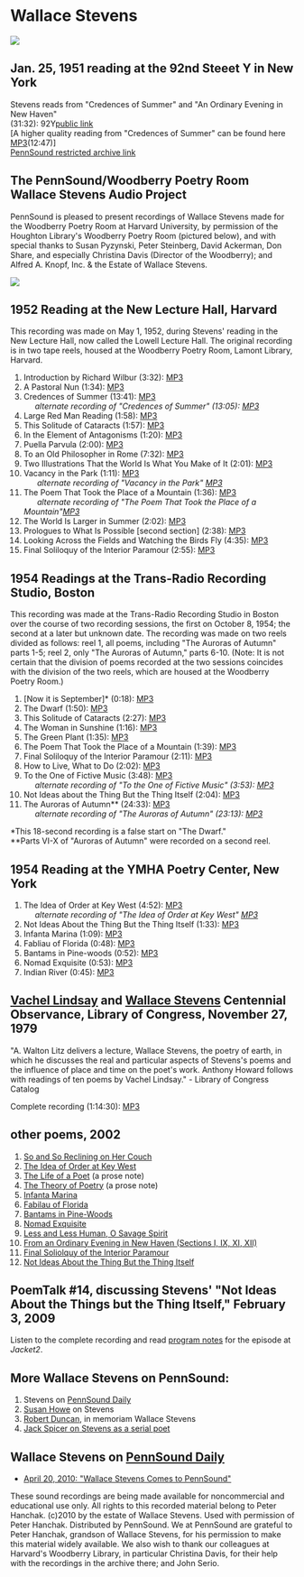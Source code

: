 Wallace Stevens
===============

![](http://media.sas.upenn.edu/pennsound/authors/Stevens-Wallace/stevens4.jpg)

**Jan. 25, 1951 reading at the 92nd Steeet Y in New York**
----------------------------------------------------------

Stevens reads from "Credences of Summer" and "An Ordinary Evening in New Haven"  
(31:32): 92Y[public link](https://soundcloud.com/92y/92y-wallace-stevens)  
\[A higher quality reading from "Credences of Summer" can be found here [MP3](http://media.sas.upenn.edu/pennsound/authors/Stevens-Wallace/Mystery%20Tape/Stevens-Wallace_03_From-Credences-of-Summer_Unkown-Recording_Side-A.mp3)(12:47)\]  
[PennSound restricted archive link](https://media.sas.upenn.edu/?directory_id=20193)  

The PennSound/Woodberry Poetry Room Wallace Stevens Audio Project
-----------------------------------------------------------------

PennSound is pleased to present recordings of Wallace Stevens made for the Woodberry Poetry Room at
Harvard University, by permission of the Houghton Library's Woodberry Poetry Room
(pictured below), and with special thanks to Susan Pyzynski, Peter Steinberg, David Ackerman, Don Share,
and especially Christina Davis (Director of the Woodberry); and Alfred A. Knopf, Inc. & the Estate of
Wallace Stevens.

![](http://media.sas.upenn.edu/pennsound/authors/Stevens-Wallace/Woodberry-Poetry-Room.jpg)

1952 Reading at the New Lecture Hall, Harvard
---------------------------------------------

This recording was made on May 1, 1952, during Stevens' reading in the New Lecture Hall, now called the
Lowell Lecture Hall. The original recording is in two tape reels, housed at the Woodberry Poetry Room,
Lamont Library, Harvard.

1. Introduction by Richard Wilbur (3:32): [MP3](https://media.sas.upenn.edu/pennsound/authors/Stevens-Wallace/1952/Stevens-Wallace_1_Introduction-by-Richard-Wilbur_Harvard-Woodberry_1952.mp3)  
2. A Pastoral Nun (1:34): [MP3](https://media.sas.upenn.edu/pennsound/authors/Stevens-Wallace/1952/Stevens-Wallace_2_A-Pastoral-Nun_Harvard-Woodberry_1952.mp3)  
3. Credences of Summer (13:41): [MP3](https://media.sas.upenn.edu/pennsound/authors/Stevens-Wallace/1952/Stevens-Wallace_3_Credences-of-Summer_Harvard-Woodberry_1952.mp3)  
     *alternate recording of "Credences of Summer" (13:05): [MP3](https://media.sas.upenn.edu/pennsound/authors/Stevens-Wallace/Voice-of-the-Poet/Stevens-Wallace_Credences-Of-Summer_Voice-of-the-Poet_Random-House_2002.mp3)*  
4. Large Red Man Reading (1:58): [MP3](https://media.sas.upenn.edu/pennsound/authors/Stevens-Wallace/1952/Stevens-Wallace_4_Large-Red-Man-Reading_Harvard-Woodberry_1952.mp3)  
5. This Solitude of Cataracts (1:57): [MP3](https://media.sas.upenn.edu/pennsound/authors/Stevens-Wallace/1952/Stevens-Wallace_5_This-Solitude-of-Cataracts_Harvard-Woodberry_1952.mp3)  
6. In the Element of Antagonisms (1:20): [MP3](https://media.sas.upenn.edu/pennsound/authors/Stevens-Wallace/1952/Stevens-Wallace_6_In-the-Element-of-Antagonisms_Harvard-Woodberry_1952.mp3)  
7. Puella Parvula (2:00): [MP3](https://media.sas.upenn.edu/pennsound/authors/Stevens-Wallace/1952/Stevens-Wallace_7_Puella-Parvula_Harvard-Woodberry_1952.mp3)  
8. To an Old Philosopher in Rome (7:32): [MP3](https://media.sas.upenn.edu/pennsound/authors/Stevens-Wallace/1952/Stevens-Wallace_8_To-an-Old-Philosopher-in-Rome_Harvard-Woodberry_1952.mp3)  
9. Two Illustrations That the World Is What You Make of It (2:01): [MP3](https://media.sas.upenn.edu/pennsound/authors/Stevens-Wallace/1952/Stevens-Wallace_9_Two-Illustrations-That-the-World-is-What-You-Make-of-it_Harvard-Woodberry_1952.mp3)  
10. Vacancy in the Park (1:11): [MP3](https://media.sas.upenn.edu/pennsound/authors/Stevens-Wallace/1952/Stevens-Wallace_10_Vacancy-in-the-Park_Harvard-Woodberry_1952.mp3)  
      *alternate recording of "Vacancy in the Park" [MP3](http://media.sas.upenn.edu/pennsound/authors/Stevens-Wallace/Mystery%20Tape/Stevens-Wallace_05_Vacancy-in-the-Park_Side-A_Unknown.mp3)*  
11. The Poem That Took the Place of a Mountain (1:36): [MP3](https://media.sas.upenn.edu/pennsound/authors/Stevens-Wallace/1952/Stevens-Wallace_11_The-Poem-That-Took-the-Place-of-a-Mountain_Harvard-Woodberry_1952.mp3)  
      *alternate recording of "The Poem That Took the Place of a Mountain"[MP3](http://media.sas.upenn.edu/pennsound/authors/Stevens-Wallace/Mystery%20Tape/Stevens-Wallace_04_The-Poem-that-took-the-place-of_Unkown-Recording_Side-A.mp3)*  
12. The World Is Larger in Summer (2:02): [MP3](https://media.sas.upenn.edu/pennsound/authors/Stevens-Wallace/1952/Stevens-Wallace_12_The-World-is-Larger-in-Summer_Harvard-Woodberry_1952.mp3)  
13. Prologues to What Is Possible \[second section\] (2:38): [MP3](https://media.sas.upenn.edu/pennsound/authors/Stevens-Wallace/1952/Stevens-Wallace_13_Prologues-to-What-is-Possible-Part-Two_Harvard-Woodberry_1952.mp3)  
14. Looking Across the Fields and Watching the Birds Fly (4:35): [MP3](https://media.sas.upenn.edu/pennsound/authors/Stevens-Wallace/1952/Stevens-Wallace_14_Looking-Across-the-Fields-and-Watching-the-Birds-Fly_Harvard-Woodberry_1952.mp3)  
15. Final Soliloquy of the Interior Paramour (2:55): [MP3](https://media.sas.upenn.edu/pennsound/authors/Stevens-Wallace/1952/Stevens-Wallace_15_Final-Soliloquy-of-the-Interior-Paramour_Harvard-Woodberry_1952.mp3)  

1954 Readings at the Trans-Radio Recording Studio, Boston
---------------------------------------------------------

This recording was made at the Trans-Radio Recording Studio in Boston over the course of two recording
sessions,
the first on October 8, 1954; the second at a later but unknown date. The recording was made on two
reels divided as follows: reel 1, all poems, including "The Auroras of Autumn" parts 1-5; reel 2,
only "The Auroras of Autumn," parts 6-10. (Note: It is not certain that the division of poems recorded
at the two sessions coincides with the division of the two reels, which are housed
at the Woodberry Poetry Room.)

1. \[Now it is September\]\* (0:18): [MP3](https://media.sas.upenn.edu/pennsound/authors/Stevens-Wallace/1954/Stevens-Wallace_1_Now-it-is-September_Harvard-Woodbery_10-8-54.mp3)  
2. The Dwarf (1:50): [MP3](https://media.sas.upenn.edu/pennsound/authors/Stevens-Wallace/1954/Stevens-Wallace_2_The-Dwarf_Harvard-Woodberry_10-8-1954.mp3)  
3. This Solitude of Cataracts (2:27): [MP3](https://media.sas.upenn.edu/pennsound/authors/Stevens-Wallace/1954/Stevens-Wallace_3_This-Solitude-of-Cataracts_Harvard-Woodberry_10-8-1954.mp3)  
4. The Woman in Sunshine (1:16): [MP3](https://media.sas.upenn.edu/pennsound/authors/Stevens-Wallace/1954/Stevens-Wallace_4_The-Woman-in-Sunshine_Harvard-Woodberry_10-8-1954.mp3)  
5. The Green Plant (1:35): [MP3](https://media.sas.upenn.edu/pennsound/authors/Stevens-Wallace/1954/Stevens-Wallace_5_The-Green-Plant_Harvard-Woodberry_10-8-1954.mp3)  
6. The Poem That Took the Place of a Mountain (1:39): [MP3](https://media.sas.upenn.edu/pennsound/authors/Stevens-Wallace/1954/Stevens-Wallace_6_The-Poem-That-Took-the-Place-of-a-Mountain_10-8-1954.mp3)  
7. Final Soliloquy of the Interior Paramour (2:11): [MP3](https://media.sas.upenn.edu/pennsound/authors/Stevens-Wallace/1954/Stevens-Wallace_7_Final-Soliloquy-of-the-Interior-Paramour_10-8-54.mp3)  
8. How to Live, What to Do (2:02): [MP3](https://media.sas.upenn.edu/pennsound/authors/Stevens-Wallace/1954/Stevens-Wallace_8_How-to-Live-What-to-Do_Harvard-Woodberry_10-8-1954.mp3)  
9. To the One of Fictive Music (3:48): [MP3](http://media.sas.upenn.edu/Pennsound/authors/Stevens-Wallace/The-Poets-Voice/Stevens-Wallace_01_To-the-One-of-Fictive_The-Poets-Voice.mp3)  
     *alternate recording of "To the One of Fictive Music" (3:53): [MP3](http://media.sas.upenn.edu/pennsound/authors/Stevens-Wallace/Voice-of-the-Poet/Stevens-Wallace_To-The-One-Of-Fictive-Music_Voice-of-the-Poet_Random-House_2002.mp3)*  
10. Not Ideas about the Thing But the Thing Itself (2:04): [MP3](http://media.sas.upenn.edu/pennsound/authors/Stevens-Wallace/1954/Stevens-Wallace_10_Not-Ideas-About-the-Thing-but-the-Thing-Itself_Harvard-Woodberry_10-8-1954.mp3)
11. The Auroras of Autumn\*\* (24:33): [MP3](http://media.sas.upenn.edu/Pennsound/authors/Stevens-Wallace/The-Poets-Voice/Stevens-Wallace_03_Auroras-of-Autumn_The-Poets-Voice.mp3)  
     *alternate recording of "The Auroras of Autumn" (23:13): [MP3](http://media.sas.upenn.edu/pennsound/authors/Stevens-Wallace/Voice-of-the-Poet/Stevens-Wallace_The-Auroras-Of-Autumn_Voice-of-the-Poet_Random-House_2002.mp3)*  
  
\*This 18-second recording is a false start on "The Dwarf."  
\*\*Parts VI-X of "Auroras of Autumn" were recorded on a second reel.

1954 Reading at the YMHA Poetry Center, New York
------------------------------------------------

1. The Idea of Order at Key West (4:52): [MP3](http://media.sas.upenn.edu/pennsound/authors/Stevens-Wallace/YMHA-1954/Stevens-Wallace_01_The-Idea-of-Order-at-Key-West_YMHA-Poetry-Center_NYC_1954.mp3)  
     *alternate recording of "The Idea of Order at Key West" [MP3](http://media.sas.upenn.edu/pennsound/authors/Stevens-Wallace/Mystery%20Tape/Stevens-Wallace_02_The-Idea-of-Order-At-Key-West_Unknown-Reading_Side-A.mp3)*  
2. Not Ideas About the Thing But the Thing Itself (1:33): [MP3](http://media.sas.upenn.edu/pennsound/authors/Stevens-Wallace/YMHA-1954/Stevens-Wallace_02_Not-Ideas-About-the-Thing-But-the-Thing-Itself_YMHA-Poetry-Center_NYC_1954.mp3)  
3. Infanta Marina (1:09): [MP3](http://media.sas.upenn.edu/pennsound/authors/Stevens-Wallace/YMHA-1954/Stevens-Wallace_03_Infanta-Marina_YMHA-Poetry-Center_NYC_1954.mp3)  
4. Fabliau of Florida (0:48): [MP3](http://media.sas.upenn.edu/pennsound/authors/Stevens-Wallace/YMHA-1954/Stevens-Wallace_04_Fabliau-of-Florida_YMHA-Poetry-Center_NYC_1954.mp3)  
5. Bantams in Pine-woods (0:52): [MP3](http://media.sas.upenn.edu/pennsound/authors/Stevens-Wallace/YMHA-1954/Stevens-Wallace_05_Bantams-in-Pine-woods_YMHA-Poetry-Center_NYC_1954.mp3)  
6. Nomad Exquisite (0:53): [MP3](http://media.sas.upenn.edu/pennsound/authors/Stevens-Wallace/YMHA-1954/Stevens-Wallace_06_Nomad-Exquisite_YMHA-Poetry-Center_NYC_1954.mp3)  
7. Indian River (0:45): [MP3](http://media.sas.upenn.edu/pennsound/authors/Stevens-Wallace/YMHA-1954/Stevens-Wallace_07_Indian-River_YMHA-Poetry-Center_NYC_1954.mp3)  

[Vachel Lindsay](Lindsay.php) and [Wallace Stevens](Stevens-Wallace.html) Centennial Observance, Library of Congress, November 27, 1979
---------------------------------------------------------------------------------------------------------------------------------------

"A. Walton Litz delivers a lecture, Wallace Stevens, the poetry of earth, in which he discusses the real and particular aspects of Stevens's poems and the influence of place and time on the poet's work. Anthony Howard follows with readings of ten poems by Vachel Lindsay." - Library of Congress Catalog

Complete recording (1:14:30): [MP3](https://media.sas.upenn.edu/pennsound/groups/Library-of-Congress/Vachel-Lindsay_and_Wallace-Stevens_Centennial-Observance.mp3)

other poems, 2002
-----------------

1. [So
and So Reclining on Her Couch](http://media.sas.upenn.edu/Pennsound/authors/Stevens-Wallace/The-Poets-Voice/Stevens-Wallace_So-and-So-Reclining-on-Her-Couch.MP3)  
2. [The
Idea of Order at Key West](http://media.sas.upenn.edu/Pennsound/authors/Stevens-Wallace/The-Poets-Voice/Stevens-Wallace_The-Idea-of-Order-At-Key-West.mp3)  
3. [The
Life of a Poet](http://media.sas.upenn.edu/Pennsound/authors/Stevens-Wallace/The-Poets-Voice/Stevens-Wallace_The-Life-of-a-Poet-A-Prose-Note_1955.mp3) (a prose note)  
4. [The
Theory of Poetry](http://media.sas.upenn.edu/Pennsound/authors/Stevens-Wallace/The-Poets-Voice/Stevens-Wallace_The-Theory-of-Poetry-A-Prose-Note_1955.mp3) (a prose note)  
5. [Infanta Marina](http://media.sas.upenn.edu/pennsound/authors/Stevens-Wallace/Voice-of-the-Poet/Stevens-William_Infanta-Marina_Voice-of-the-Poet_Random-House_2002.mp3)  
6. [Fabilau of Florida](http://media.sas.upenn.edu/pennsound/authors/Stevens-Wallace/Voice-of-the-Poet/Stevens-Wallace_Fabliau-Of-Florida_Voice-of-the-Poet_Random-House_2002.mp3)  
7. [Bantams in Pine-Woods](http://media.sas.upenn.edu/pennsound/authors/Stevens-Wallace/Voice-of-the-Poet/Stevens-Wallace_Bantams-In-Pine-Woods_Voice-of-the-Poet_Random-House_2002.mp3)  
8. [Nomad Exquisite](http://media.sas.upenn.edu/pennsound/authors/Stevens-Wallace/Voice-of-the-Poet/Stevens-Wallace_Nomad-Exquisite_Voice-of-the-Poet_Random-House_2002.mp3)  
9. [Less and Less Human, O Savage Spirit](http://media.sas.upenn.edu/pennsound/authors/Stevens-Wallace/Voice-of-the-Poet/Stevens-Wallace_Less-And-Less-Human-O-Savage-Spirit_Voice-of-the-Poet_Random-House_2002.mp3)  
10. [From an Ordinary Evening in New Haven (Sections I, IX, XI, XII)](http://media.sas.upenn.edu/pennsound/authors/Stevens-Wallace/Voice-of-the-Poet/Stevens-Wallace_From-An-Ordinary-Evening-In-New%20Haven.mp3)  
11. [Final Soliolquy of the Interior Paramour](http://media.sas.upenn.edu/pennsound/authors/Stevens-Wallace/Voice-of-the-Poet/Stevens-Wallace_Final-Soliloquy-Of-The-Interior=Paramour_Voice-of-the-Poet_Random-House_2002.mp3)  
23. [Not Ideas About the Thing But the Thing Itself](http://media.sas.upenn.edu/pennsound/authors/Stevens-Wallace/The-Poets-Voice/Stevens-Wallace_Not_Ideas_About_the_Thing_Itself.MP3)

PoemTalk \#14, discussing Stevens' "Not Ideas About the Things but the Thing Itself," February 3, 2009
------------------------------------------------------------------------------------------------------

Listen to the complete recording and read [program notes](https://jacket2.org/podcasts/it’s-new-reality-man-poemtalk-14) for the episode at *Jacket2*.

More Wallace Stevens on PennSound:
----------------------------------

1. Stevens on [PennSound Daily](http://writing.upenn.edu/pennsound/daily/)  
2. [Susan
Howe](http://media.sas.upenn.edu/pennsound/authors/Howe/03-23-10/Howe-Susan_10_on-Wallace-Stevens_Fellows-Discussion_KWH-UPenn_03-23-2010.mp3) on Stevens  
4. [Robert
Duncan](http://media.sas.upenn.edu/pennsound/authors/Duncan/SF-State-72/Duncan-Robert_14_Structured-Rhyme-28_SFSU_12-12-72.mp3), in memoriam Wallace Stevens  
5. [Jack
Spicer on Stevens as a serial poet](http://media.sas.upenn.edu/Pennsound/authors/Spicer/Vancouver-lecture/Spicer-Jack_Vancouver-Lecture-02-B_on-Stevens_6-15-65.mp3)

Wallace Stevens on [PennSound Daily](http://writing.upenn.edu/pennsound/daily/)
-------------------------------------------------------------------------------

-   [April 20, 2010: "Wallace Stevens Comes to PennSound"](http://writing.upenn.edu/pennsound/daily/201004.php#20_10:52)

These sound recordings are being made available for noncommercial and educational use only. All rights to
this recorded material belong to Peter Hanchak. (c)2010 by the estate of Wallace Stevens. Used with
permission of
Peter Hanchak. Distributed by PennSound. We at PennSound are grateful to Peter Hanchak, grandson of
Wallace Stevens, for his permission to make this material widely available. We also wish to thank our
colleagues at Harvard's Woodberry Library, in particular Christina Davis, for their help with the
recordings in the archive there; and John Serio.
